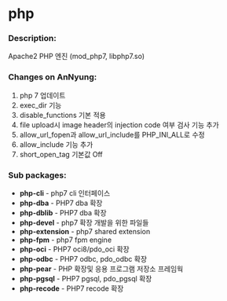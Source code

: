 # php

### Description:
Apache2 PHP 엔진 (mod_php7, libphp7.so)

### Changes on AnNyung:
1. php 7 업데이트
2. exec_dir 기능
3. disable_functions 기본 적용
4. file upload시 image header의 injection code 여부 검사 기능 추가
5. allow_url_fopen과 allow_url_include를 PHP_INI_ALL로 수정
6. allow_include 기능 추가
7. short_open_tag 기본값 Off

### Sub packages:
* **php-cli** - php7 cli 인터페이스
* **php-dba** - PHP7 dba 확장
* **php-dblib** - PHP7 dba 확장
* **php-devel** - php7 확장 개발을 위한 파일들
* **php-extension** - php7 shared extension
* **php-fpm** - php7 fpm engine
* **php-oci** - PHP7 oci8/pdo_oci 확장
* **php-odbc** - PHP7 odbc, pdo_odbc 확장
* **php-pear** - PHP 확장및 응용 프로그램 저장소 프레임웍
* **php-pgsql** - PHP7 pgsql, pdo_pgsql 확장
* **php-recode** - PHP7 recode 확장